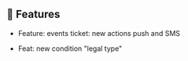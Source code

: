 ## 🚀 Features

- Feature: events ticket: new actions push and SMS

- Feat: new condition "legal type"